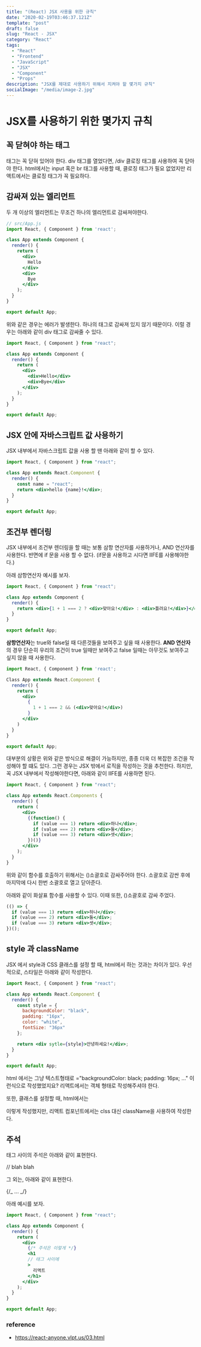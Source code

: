 ```yaml
---
title: "(React) JSX 사용을 위한 규칙"
date: "2020-02-19T03:46:37.121Z"
template: "post"
draft: false
slug: "React - JSX"
category: "React"
tags:
  - "React"
  - "Frontend"
  - "JavaScript"
  - "JSX"
  - "Component"
  - "Props"
description: "JSX를 제대로 사용하기 위해서 지켜야 할 몇가지 규칙"
socialImage: "/media/image-2.jpg"
---
```


# JSX를 사용하기 위한 몇가지 규칙

## 꼭 닫혀야 하는 태그

태그는 꼭 닫혀 있어야 한다. div 태그를 열었다면, /div 클로징 태그를 사용하여 꼭 닫아야 한다.
html에서는 input 혹은 br 태그를 사용할 때, 클로징 태그가 필요 없었지만 리액트에서는 클로징 태그가 꼭 필요하다.

## 감싸져 있는 엘리먼트

두 개 이상의 엘리먼트는 무조건 하나의 엘리먼트로 감싸져야한다.

```jsx
// src/App.js
import React, { Component } from 'react';

class App extends Component {
  render() {
    return (
      <div>
        Hello
      </div>
      <div>
        Bye
      </div>
    );
  }
}

export default App;
```

위와 같은 경우는 에러가 발생한다. 하나의 태그로 감싸져 있지 않기 때문이다.
이럴 경우는 아래와 같이 div 태그로 감싸줄 수 있다.

```jsx
import React, { Component } from "react";

class App extends Component {
  render() {
    return (
      <div>
        <div>Hello</div>
        <div>Bye</div>
      </div>
    );
  }
}

export default App;
```

## JSX 안에 자바스크립트 값 사용하기

JSX 내부에서 자바스크립트 값을 사용 할 땐 아래와 같이 할 수 있다.

```jsx
import React, { Component } from "react";

class App extends React.Component {
  render() {
    const name = "react";
    return <div>hello {name}!</div>;
  }
}

export default App;
```

## 조건부 렌더링

JSX 내부에서 조건부 렌더링을 할 때는 보통 삼항 연산자를 사용하거나, AND 연산자를 사용한다.
반면에 if 문을 사용 할 수 없다. (if문을 사용하고 시다면 IIFE를 사용해야한다.)

아래 삼항연산자 예시를 보자.

```jsx
import React, { Component } from "react";

class App extends Component {
  render() {
    return <div>{1 + 1 === 2 ? <div>맞아요!</div> : <div>틀려요!</div>}</div>;
  }
}

export default App;
```

<b>삼항연산자</b>는 true와 false일 때 다른것들을 보여주고 싶을 때 사용한다.
<b>AND 연산자</b>의 경우 단순히 우리의 조건이 true 일때만 보여주고 false 일때는
아무것도 보여주고 싶지 않을 때 사용한다.

```jsx
import React, { Component } from 'react';

Class App extends React.Component {
  render() {
    return (
      <div>
        {
          1 + 1 === 2 && (<div>맞아요!</div>)
        }
      </div>
    )
  }
}

export default App;
```

대부분의 상황은 위와 같은 방식으로 해결이 가능하지만, 종종 더욱 더 복잡한 조건을 작성해야 할 떄도 있다.
그런 경우는 JSX 밖에서 로직을 작성하는 것을 추천한다. 하지만, 꼭 JSX 내부에서 작성해야한다면, 아래와 같이 IIFE를 사용하면 된다.

```jsx
import React, { Component } from "react";

class App extends React.Components {
  render() {
    return (
      <div>
        {(function() {
          if (value === 1) return <div>하나</div>;
          if (value === 2) return <div>둘</div>;
          if (value === 3) return <div>셋</div>;
        })()}
      </div>
    );
  }
}
```

위와 같이 함수를 호출하기 위해서는 ()소괄호로 감싸주어야 한다. 소괄호로 감싼 후에 마지막에 다시 한번 소괄호로 열고 닫아준다.

아래와 같이 화살표 함수를 사용할 수 있다. 이때 또한, ()소괄호로 감싸 주었다.

```jsx
(() => {
  if (value === 1) return <div>하나</div>;
  if (value === 2) return <div>둘</div>;
  if (value === 3) return <div>셋</div>;
})();
```

## style 과 className

JSX 에서 style과 CSS 클래스를 설정 할 때, html에서 하는 것과는 차이가 있다.
우선적으로, 스타일은 아래와 같이 작성한다.

```jsx
import React, { Component } from "react";

class App extends React.Component {
  render() {
    const style = {
      backgroundColor: "black",
      padding: "16px",
      color: "white",
      fontSize: "36px"
    };

    return <div sytle={style}>안녕하세요!</div>;
  }
}

export default App;
```

html 에서는 그냥 텍스트형태로 ="backgroundColor: black; padding: 16px; ..." 이런식으로 작성했었지요? 리액트에서는 객체 형태로 작성해주셔야 한다.

또한, 클래스를 설정할 때, html에서는 <div class="hello"> 이렇게 작성했지만, 리액트 컴포넌트에서는 clss 대신 className을 사용하여 작성한다.

## 주석

태그 사이의 주석은 아래와 같이 표현한다.

// blah blah

그 외는, 아래와 같이 표현한다.

{/_ ... _/}

아래 예시를 보자.

```jsx
import React, { Component } from "react";

class App extends Component {
  render() {
    return (
      <div>
        {/* 주석은 이렇게 */}
        <h1
        // 태그 사이에
        >
          리액트
        </h1>
      </div>
    );
  }
}

export default App;
```

### reference

- https://react-anyone.vlpt.us/03.html
